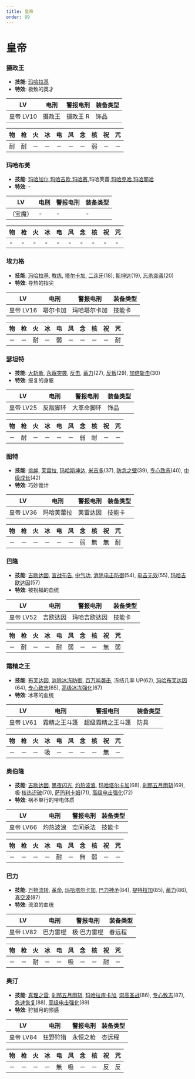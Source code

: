 ```yaml
---
title: 皇帝
order: 99
---
```


# 皇帝

### 摄政王

- **技能**: [玛哈拉基](/skills/火焰#玛哈拉基)
- **特效**: 极致的英才

| LV        | 电刑   | 警报电刑 | 装备类型 |
| --------- | ------ | -------- | -------- |
| 皇帝 LV10 | 摄政王 | 摄政王 R | 饰品     |

| 物  | 枪  | 火  | 冰  | 电  | 风  | 念  | 核  | 祝  | 咒  |
| --- | --- | --- | --- | --- | --- | --- | --- | --- | --- |
| 耐  | 耐  | －  | －  | －  | －  | －  | 弱  | －  | －  |

### 玛哈布芙

- **技能**: [玛哈加尔](/skills/疾风#玛哈加尔),[玛哈吉欧](/skills/电击#玛哈吉欧),[玛哈赛](/skills/念动#玛哈赛),玛哈芙蕾,[玛哈克哈](/skills/祝福#玛哈克哈),[玛哈耶哈](/skills/咒怨#玛哈耶哈)
- **特效**: -

| LV       | 电刑 | 警报电刑 | 装备类型 |
| -------- | ---- | -------- | -------- |
| （宝魔） | -    | -        | -        |

| 物  | 枪  | 火  | 冰  | 电  | 风  | 念  | 核  | 祝  | 咒  |
| --- | --- | --- | --- | --- | --- | --- | --- | --- | --- |
| -   | -   | -   | -   | -   | -   | -   | -   | -   | -   |

### 埃力格

- **技能**: [玛哈拉基](/skills/火焰#玛哈拉基), [教练](/skills/被动#教练), [塔尔卡加](/skills/辅助#塔尔卡加), [二连牙](/skills/物理#二连牙)(18), [斯坤达](/skills/辅助#斯坤达)(19), [忘杀突袭](/skills/物理#忘杀突袭)(20)
- **特效**: 导热的指尖

| LV        | 电刑     | 警报电刑     | 装备类型 |
| --------- | -------- | ------------ | -------- |
| 皇帝 LV16 | 塔尔卡加 | 玛哈塔尔卡加 | 技能卡   |

| 物  | 枪  | 火  | 冰  | 电  | 风  | 念  | 核  | 祝  | 咒  |
| --- | --- | --- | --- | --- | --- | --- | --- | --- | --- |
| －  | －  | 耐  | －  | 弱  | －  | －  | －  | －  | 耐  |

### 瑟坦特

- **技能**: [大斩断](/skills/物理#大斩断), [永眠突袭](/skills/物理#永眠突袭), [反击](/skills/被动#反击), [蓄力](/skills/辅助#蓄力)(27), [反叛](/skills/辅助#反叛)(29), [加倍斩击](/skills/物理#加倍斩击)(30)
- **特效**: 报复的身躯

| LV        | 电刑     | 警报电刑   | 装备类型 |
| --------- | -------- | ---------- | -------- |
| 皇帝 LV25 | 反叛脚环 | 大革命脚环 | 饰品     |

| 物  | 枪  | 火  | 冰  | 电  | 风  | 念  | 核  | 祝  | 咒  |
| --- | --- | --- | --- | --- | --- | --- | --- | --- | --- |
| －  | 耐  | －  | －  | －  | －  | 弱  | 耐  | －  | －  |

### 图特

- **技能**: [挑衅](/skills/异常#挑衅), [芙雷拉](/skills/核热#芙雷拉), [玛哈斯坤达](/skills/辅助#玛哈斯坤达), [米吉多](/skills/万能#米吉多)(37), [防念之壁](/skills/辅助#防念之壁)(39), [专心致志](/skills/辅助#专心致志)(40), [中级成长](/skills/被动#中级成长)(42)
- **特效**: 巧妙诡计

| LV        | 电刑       | 警报电刑 | 装备类型 |
| --------- | ---------- | -------- | -------- |
| 皇帝 LV36 | 玛哈芙蕾拉 | 芙雷达因 | 技能卡   |

| 物  | 枪  | 火  | 冰  | 电  | 风  | 念  | 核  | 祝  | 咒  |
| --- | --- | --- | --- | --- | --- | --- | --- | --- | --- |
| －  | －  | －  | －  | －  | －  | 弱  | 無  | 無  | 耐  |

### 巴隆

- **技能**: [吉欧达因](/skills/电击#吉欧达因), [宣战布告](/skills/异常#宣战布告), [中气功](/skills/被动#中气功), [消除电击防御](/skills/辅助#消除电击防御)(54), [电击无效](/skills/被动#电击无效)(55), [玛哈吉欧达因](/skills/电击#玛哈吉欧达因)(57)
- **特效**: 被祝福的血统

| LV        | 电刑     | 警报电刑     | 装备类型 |
| --------- | -------- | ------------ | -------- |
| 皇帝 LV52 | 吉欧达因 | 玛哈吉欧达因 | 技能卡   |

| 物  | 枪  | 火  | 冰  | 电  | 风  | 念  | 核  | 祝  | 咒  |
| --- | --- | --- | --- | --- | --- | --- | --- | --- | --- |
| －  | 耐  | －  | －  | 耐  | 弱  | －  | －  | 無  | 弱  |

### 霜精之王

- **技能**: [布芙达因](/skills/冰冻#布芙达因), [消除冰冻防御](/skills/辅助#消除冰冻防御), [百万吨袭击](/skills/物理#百万吨袭击), 冻结几率 UP(62), [玛哈布芙达因](/skills/冰冻#玛哈布芙达因)(64), [专心致志](/skills/辅助#专心致志)(65), [高级冰冻强化](/skills/被动#高级冰冻强化)(67)
- **特效**: 冰寒的血统

| LV        | 电刑         | 警报电刑         | 装备类型 |
| --------- | ------------ | ---------------- | -------- |
| 皇帝 LV61 | 霜精之王斗篷 | 超级霜精之王斗篷 | 防具     |

| 物  | 枪  | 火  | 冰  | 电  | 风  | 念  | 核  | 祝  | 咒  |
| --- | --- | --- | --- | --- | --- | --- | --- | --- | --- |
| －  | －  | －  | 吸  | －  | －  | －  | －  | 無  | －  |

### 奥伯隆

- **技能**: [吉欧达因](/skills/电击#吉欧达因), [黑夜闪光](/skills/异常#黑夜闪光), [灼热波浪](/skills/物理#灼热波浪), [玛哈塔尔卡加](/skills/辅助#玛哈塔尔卡加)(68), [刹那五月雨斩](/skills/物理#刹那五月雨斩)(69), 极·[核热识破](/skills/被动#核热识破)(70), [萨玛利卡姆](/skills/恢复#萨玛利卡姆)(71), [高级电击强化](/skills/被动#高级电击强化)(72)
- **特效**: 祸不单行的带电体质

| LV        | 电刑     | 警报电刑 | 装备类型 |
| --------- | -------- | -------- | -------- |
| 皇帝 LV66 | 灼热波浪 | 空间杀法 | 技能卡   |

| 物  | 枪  | 火  | 冰  | 电  | 风  | 念  | 核  | 祝  | 咒  |
| --- | --- | --- | --- | --- | --- | --- | --- | --- | --- |
| －  | －  | －  | －  | 耐  | －  | 無  | 弱  | －  | －  |

### 巴力

- **技能**: [万物流转](/skills/疾风#万物流转), [革命](/skills/辅助#革命), [玛哈塔尔卡加](/skills/辅助#玛哈塔尔卡加), [巴力神矛](/skills/物理#巴力神矛)(84), [提特拉加](/skills/辅助#提特拉加)(85), [蓄力](/skills/辅助#蓄力)(86), [真空波](/skills/疾风#真空波)(87)
- **特效**: 流浪的血统

| LV        | 电刑     | 警报电刑    | 装备类型 |
| --------- | -------- | ----------- | -------- |
| 皇帝 LV82 | 巴力雷棍 | 极·巴力雷棍 | 春远程   |

| 物  | 枪  | 火  | 冰  | 电  | 风  | 念  | 核  | 祝  | 咒  |
| --- | --- | --- | --- | --- | --- | --- | --- | --- | --- |
| －  | －  | 耐  | －  | －  | 吸  | －  | －  | 耐  | －  |

### 奥汀

- **技能**: [真理之雷](/skills/电击#真理之雷), [刹那五月雨斩](/skills/物理#刹那五月雨斩), [玛哈拉库卡加](/skills/辅助#玛哈拉库卡加), [崇高圣战](/skills/电击#崇高圣战)(86), [专心致志](/skills/辅助#专心致志)(87), [急速恢复](/skills/被动#急速恢复)(88), [高级电击强化](/skills/被动#高级电击强化)(89)
- **特效**: 狩猎月的预感

| LV        | 电刑     | 警报电刑 | 装备类型 |
| --------- | -------- | -------- | -------- |
| 皇帝 LV84 | 狂野狩猎 | 永恒之枪 | 杏远程   |

| 物  | 枪  | 火  | 冰  | 电  | 风  | 念  | 核  | 祝  | 咒  |
| --- | --- | --- | --- | --- | --- | --- | --- | --- | --- |
| －  | －  | －  | －  | 無  | 吸  | －  | －  | 反  | 反  |
